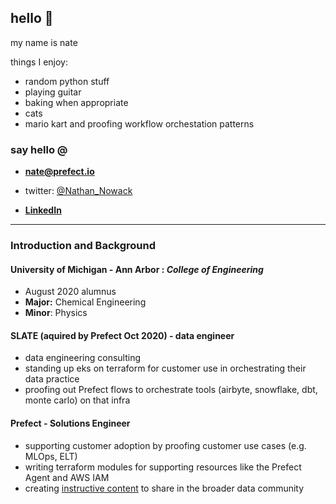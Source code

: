 ## hello 👋 
my name is nate

things I enjoy:
- random python stuff
- playing guitar
- baking when appropriate
- cats
- mario kart and proofing workflow orchestation patterns               

### say hello @
- **nate@prefect.io**

- twitter: [@Nathan_Nowack](https://twitter.com/Nathan_Nowack)

- [**LinkedIn**](https://www.linkedin.com/in/nathan-nowack-a6b59b143/)

---

### Introduction and Background

#### University of Michigan - Ann Arbor :  *College of Engineering*
-  August 2020 alumnus
- **Major:** Chemical Engineering
- **Minor**: Physics

#### SLATE (aquired by Prefect Oct 2020) - data engineer
- data engineering consulting
- standing up eks on terraform for customer use in orchestrating their data practice 
- proofing out Prefect flows to orchestrate tools (airbyte, snowflake, dbt, monte carlo) on that infra

#### Prefect - Solutions Engineer
- supporting customer adoption by proofing customer use cases (e.g. MLOps, ELT)
- writing terraform modules for supporting resources like the Prefect Agent and AWS IAM
- creating [instructive content](https://github.com/zzstoatzz/oreilly-workflow-orchestration) to share in the broader data community
